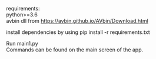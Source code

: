 requirements:  
python>=3.6  
avbin dll from https://avbin.github.io/AVbin/Download.html  

install dependencies by using pip install -r requirements.txt  

Run main1.py  
Commands can be found on the main screen of the app.
